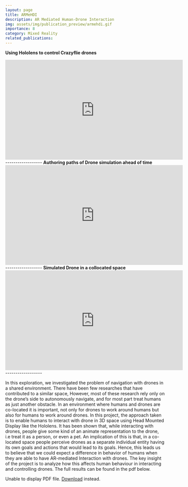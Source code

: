 ```yaml
---
layout: page
title: ARMeHDI
description: AR Mediated Human-Drone Interaction
img: assets/img/publication_preview/armehdi.gif
importance: 8
category: Mixed Reality
related_publications: 
---
```

<b>Using Hololens to control Crazyflie drones</b>
<iframe width="560" height="315" src="https://www.youtube.com/embed/Ggd0nCrfKBI?si=Fkndv36Pm3DIbhQY" title="YouTube video player" frameborder="0" allow="accelerometer; autoplay; clipboard-write; encrypted-media; gyroscope; picture-in-picture; web-share" allowfullscreen></iframe>
------------------
<b>Authoring paths of Drone simulation ahead of time</b>
<iframe width="560" height="315" src="https://www.youtube.com/embed/dFL6CdAkHvg?si=rk7Q-WzarpLmG4NE" title="YouTube video player" frameborder="0" allow="accelerometer; autoplay; clipboard-write; encrypted-media; gyroscope; picture-in-picture; web-share" allowfullscreen></iframe>
------------------
<b>Simulated Drone in a collocated space</b>
<iframe width="560" height="315" src="https://www.youtube.com/embed/wahX35M3WoI?si=GHR_Ba7sNPy79_1C" title="YouTube video player" frameborder="0" allow="accelerometer; autoplay; clipboard-write; encrypted-media; gyroscope; picture-in-picture; web-share" allowfullscreen></iframe>
------------------


In this exploration, we investigated the problem of navigation with drones in a shared environment. There have been few researches that have contributed to a similar space, However, most of these research rely only on the drone’s side to autonomously navigate, and for most part treat humans as just another obstacle. In an environment where humans and drones are co-located it is important, not only for drones to work around humans but also for humans to work around drones. In this project, the approach taken is to enable humans to interact with drone in 3D space using Head Mounted Display like the Hololens. It has been shown that, while interacting with drones, people give some kind of an animate representation to the drone, i.e treat it as a person, or even a pet. An implication of this is that, in a co-located space people perceive drones as a separate individual entity having its own goals and actions that would lead to its goals. Hence, this leads us to believe that we could expect a difference in behavior of humans when they are able to have AR-mediated Interaction with drones. The key insight of the project is to analyze how this affects human behaviour in interacting and controlling drones. The full results can be found in the pdf below.

 <object data="/assets/pdf/armehdi.pdf" type="application/pdf" width="100%" height="500px">
      <p>Unable to display PDF file. <a href="/assets/pdf/armehdi.pdf">Download</a> instead.</p>




